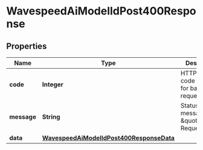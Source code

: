 

# WavespeedAiModelIdPost400Response


## Properties

| Name | Type | Description | Notes |
|------------ | ------------- | ------------- | -------------|
|**code** | **Integer** | HTTP status code (e.g., 400 for bad request) |  [optional] |
|**message** | **String** | Status message (e.g., \&quot;Bad Request\&quot;) |  [optional] |
|**data** | [**WavespeedAiModelIdPost400ResponseData**](WavespeedAiModelIdPost400ResponseData.md) |  |  [optional] |



